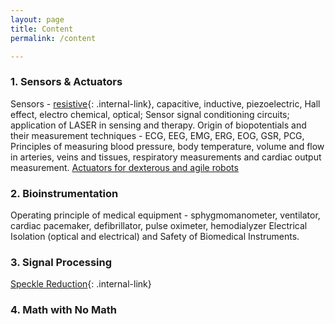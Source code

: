 ```yaml
---
layout: page
title: Content
permalink: /content

---
```


### 1. Sensors & Actuators
Sensors - [resistive](/sensors/Resistive-Sensors/){: .internal-link}, capacitive, inductive, piezoelectric, Hall effect, electro chemical, optical; Sensor signal conditioning circuits; application of LASER in sensing and therapy. Origin of biopotentials and their measurement techniques - ECG, EEG, EMG, ERG, EOG, GSR, PCG, Principles of measuring blood pressure, body temperature, volume and flow in arteries, veins and tissues, respiratory measurements and cardiac output measurement. [Actuators for dexterous and agile robots](https://ajaygunalan.github.io/projects/past/motor.html)


### 2. Bioinstrumentation
Operating principle of medical equipment - sphygmomanometer, ventilator, cardiac pacemaker, defibrillator, pulse oximeter, hemodialyzer Electrical Isolation (optical and electrical) and Safety of Biomedical Instruments.


### 3. Signal Processing
[Speckle Reduction](/image-processing/OCTNoise){: .internal-link}

### 4. Math with No Math

